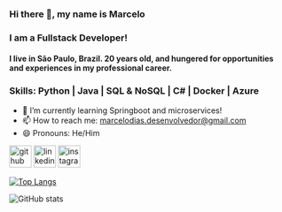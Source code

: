 ### Hi there 👋, my name is Marcelo
### I am a Fullstack Developer!

#### I live in São Paulo, Brazil. 20 years old, and hungered for opportunities and experiences in my professional career.

### Skills: Python | Java | SQL & NoSQL | C# | Docker | Azure

- 🌱 I’m currently learning Springboot and microservices! 
- 📫 How to reach me: marcelodias.desenvolvedor@gmail.com 
- 😄 Pronouns: He/Him 


[<img src='https://cdn.jsdelivr.net/npm/simple-icons@3.0.1/icons/github.svg' alt='github' height='40'>](https://github.com/marcelodiass)  [<img src='https://cdn.jsdelivr.net/npm/simple-icons@3.0.1/icons/linkedin.svg' alt='linkedin' height='40'>](https://www.linkedin.com/in/marcelohespanholdias/)  [<img src='https://cdn.jsdelivr.net/npm/simple-icons@3.0.1/icons/instagram.svg' alt='instagram' height='40'>](https://www.instagram.com/diasmarcelo._/)  

[![Top Langs](https://github-readme-stats.vercel.app/api/top-langs/?username=marcelodiass&theme=dark)](https://github.com/anuraghazra/github-readme-stats)

![GitHub stats](https://github-readme-stats.vercel.app/api?username=marcelodiass&show_icons=true&count_private=true&theme=dark)  

